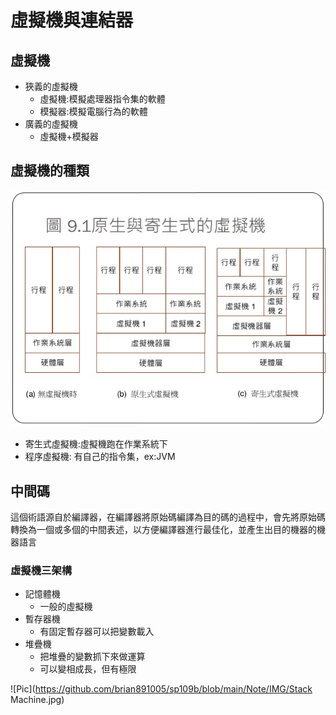 # 虛擬機與連結器

## 虛擬機
* 狹義的虛擬機
  * 虛擬機:模擬處理器指令集的軟體
  * 模擬器:模擬電腦行為的軟體
* 廣義的虛擬機
  * 虛擬機+模擬器

## 虛擬機的種類

![Pic](https://github.com/brian891005/sp109b/blob/main/Note/IMG/Vm.jpg)

* 寄生式虛擬機:虛擬機跑在作業系統下
* 程序虛擬機: 有自己的指令集，ex:JVM

## 中間碼
這個術語源自於編譯器，在編譯器將原始碼編譯為目的碼的過程中，會先將原始碼轉換為一個或多個的中間表述，以方便編譯器進行最佳化，並產生出目的機器的機器語言

### 虛擬機三架構
* 記憶體機
    * 一般的虛擬機
* 暫存器機
    * 有固定暫存器可以把變數載入
* 堆疊機
    * 把堆疊的變數抓下來做運算
    * 可以變相成長，但有極限
    
![Pic](https://github.com/brian891005/sp109b/blob/main/Note/IMG/Stack Machine.jpg)